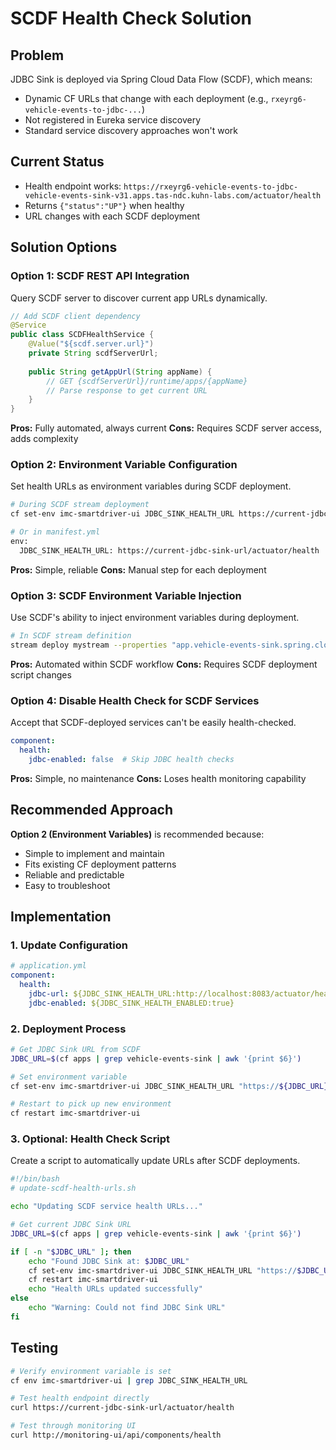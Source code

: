 # SCDF Health Check Solution

## Problem
JDBC Sink is deployed via Spring Cloud Data Flow (SCDF), which means:
- Dynamic CF URLs that change with each deployment (e.g., `rxeyrg6-vehicle-events-to-jdbc-...`)
- Not registered in Eureka service discovery
- Standard service discovery approaches won't work

## Current Status
- Health endpoint works: `https://rxeyrg6-vehicle-events-to-jdbc-vehicle-events-sink-v31.apps.tas-ndc.kuhn-labs.com/actuator/health`
- Returns `{"status":"UP"}` when healthy
- URL changes with each SCDF deployment

## Solution Options

### Option 1: SCDF REST API Integration
Query SCDF server to discover current app URLs dynamically.

```java
// Add SCDF client dependency
@Service
public class SCDFHealthService {
    @Value("${scdf.server.url}")
    private String scdfServerUrl;
    
    public String getAppUrl(String appName) {
        // GET {scdfServerUrl}/runtime/apps/{appName}
        // Parse response to get current URL
    }
}
```

**Pros:** Fully automated, always current
**Cons:** Requires SCDF server access, adds complexity

### Option 2: Environment Variable Configuration
Set health URLs as environment variables during SCDF deployment.

```bash
# During SCDF stream deployment
cf set-env imc-smartdriver-ui JDBC_SINK_HEALTH_URL https://current-jdbc-sink-url/actuator/health

# Or in manifest.yml
env:
  JDBC_SINK_HEALTH_URL: https://current-jdbc-sink-url/actuator/health
```

**Pros:** Simple, reliable
**Cons:** Manual step for each deployment

### Option 3: SCDF Environment Variable Injection
Use SCDF's ability to inject environment variables during deployment.

```bash
# In SCDF stream definition
stream deploy mystream --properties "app.vehicle-events-sink.spring.cloud.stream.bindings.output.destination=vehicle_events,app.monitoring-ui.JDBC_SINK_HEALTH_URL=https://\${vcap.application.uris[0]}/actuator/health"
```

**Pros:** Automated within SCDF workflow
**Cons:** Requires SCDF deployment script changes

### Option 4: Disable Health Check for SCDF Services
Accept that SCDF-deployed services can't be easily health-checked.

```yaml
component:
  health:
    jdbc-enabled: false  # Skip JDBC health checks
```

**Pros:** Simple, no maintenance
**Cons:** Loses health monitoring capability

## Recommended Approach

**Option 2 (Environment Variables)** is recommended because:
- Simple to implement and maintain
- Fits existing CF deployment patterns
- Reliable and predictable
- Easy to troubleshoot

## Implementation

### 1. Update Configuration
```yaml
# application.yml
component:
  health:
    jdbc-url: ${JDBC_SINK_HEALTH_URL:http://localhost:8083/actuator/health}
    jdbc-enabled: ${JDBC_SINK_HEALTH_ENABLED:true}
```

### 2. Deployment Process
```bash
# Get JDBC Sink URL from SCDF
JDBC_URL=$(cf apps | grep vehicle-events-sink | awk '{print $6}')

# Set environment variable
cf set-env imc-smartdriver-ui JDBC_SINK_HEALTH_URL "https://${JDBC_URL}/actuator/health"

# Restart to pick up new environment
cf restart imc-smartdriver-ui
```

### 3. Optional: Health Check Script
Create a script to automatically update URLs after SCDF deployments.

```bash
#!/bin/bash
# update-scdf-health-urls.sh

echo "Updating SCDF service health URLs..."

# Get current JDBC Sink URL
JDBC_URL=$(cf apps | grep vehicle-events-sink | awk '{print $6}')

if [ -n "$JDBC_URL" ]; then
    echo "Found JDBC Sink at: $JDBC_URL"
    cf set-env imc-smartdriver-ui JDBC_SINK_HEALTH_URL "https://$JDBC_URL/actuator/health"
    cf restart imc-smartdriver-ui
    echo "Health URLs updated successfully"
else
    echo "Warning: Could not find JDBC Sink URL"
fi
```

## Testing
```bash
# Verify environment variable is set
cf env imc-smartdriver-ui | grep JDBC_SINK_HEALTH_URL

# Test health endpoint directly
curl https://current-jdbc-sink-url/actuator/health

# Test through monitoring UI
curl http://monitoring-ui/api/components/health
```